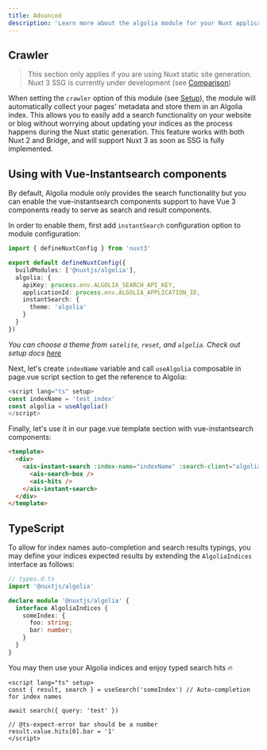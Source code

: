 ```yaml
---
title: Advanced
description: 'Learn more about the algolia module for your Nuxt application.'
---
```


## Crawler

> This section only applies if you are using Nuxt static site generation.
> Nuxt 3 SSG is currently under development (see [Comparison](https://v3.nuxtjs.org/getting-started/introduction#comparison))

When setting the `crawler` option of this module (see [Setup](/setup#crawler)), the module will automatically collect your pages' metadata and store them in an Algolia index. This allows you to easily add a search functionality on your website or blog without worrying about updating your indices as the process happens during the Nuxt static generation. This feature works with both Nuxt 2 and Bridge, and will support Nuxt 3 as soon as SSG is fully implemented.

## Using with Vue-Instantsearch components

By default, Algolia module only provides the search functionality but you can enable the vue-instantsearch components support to have Vue 3 components ready to serve as search and result components.

In order to enable them, first add `instantSearch` configuration option to module configuration:

```ts
import { defineNuxtConfig } from 'nuxt3'

export default defineNuxtConfig({
  buildModules: ['@nuxtjs/algolia'],
  algolia: {
    apiKey: process.env.ALGOLIA_SEARCH_API_KEY,
    applicationId: process.env.ALGOLIA_APPLICATION_ID,
    instantSearch: {
      theme: 'algolia'
    }
  }
})
```

*You can choose a theme from `satelite`, `reset`, and `algolia`. Check out setup docs [here]('/setup#instantSearch.theme')*

Next, let's create `indexName` variable and call `useAlgolia` composable in page.vue script section to get the reference to Algolia:

```ts
<script lang="ts" setup>
const indexName = 'test_index' 
const algolia = useAlgolia()
</script>
```

Finally, let's use it in our page.vue template section with vue-instantsearch components:

```html
<template>
  <div>
    <ais-instant-search :index-name="indexName" :search-client="algolia">
      <ais-search-box />
      <ais-hits />
    </ais-instant-search>
  </div>
</template>
```

## TypeScript

To allow for index names auto-completion and search results typings, you may define your indices expected results by extending the `AlgoliaIndices` interface as follows:

```ts
// types.d.ts
import '@nuxtjs/algolia'

declare module '@nuxtjs/algolia' {
  interface AlgoliaIndices {
    someIndex: {
      foo: string;
      bar: number;
    }
  }
}
```

You may then use your Algolia indices and enjoy typed search hits 🔥

```vue
<script lang="ts" setup>
const { result, search } = useSearch('someIndex') // Auto-completion for index names

await search({ query: 'test' }) 

// @ts-expect-error bar should be a number
result.value.hits[0].bar = '1'
</script>
```

